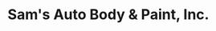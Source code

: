 ---
title: "Sam's Auto Body & Paint, Inc."
url: /portland/sams-auto-body-and-paint-inc/
shop: car repair
---